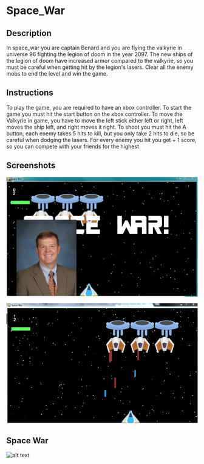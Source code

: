 # Space_War


## Description
In space_war you are captain Benard and you are flying the valkyrie in universe 96 fighting the legion of doom in the year 2097.  The new ships of the legion of doom have increased armor compared to the valkyrie, so you must be careful when getting hit by the legion's lasers.  Clear all the enemy mobs to end the level and win the game.

## Instructions
To play the game, you are required to have an xbox controller.  To start the game you must hit the start button on the xbox controller.  To move the Valkyrie in game, you have to move the left stick either left or right, left moves the ship left, and right moves it right.  To shoot you must hit the A button, each enemy takes 5 hits to kill, but you only take 2 hits to die, so be careful when dodging the lasers.  For every enemy you hit you get + 1 score, so you can compete with your friends for the highest 

## Screenshots
![alt text](https://raw.githubusercontent.com/KennethA2001/Space_War_/master/space_war/Assets/Images/splash.screen.PNG)

![alt text](https://raw.githubusercontent.com/KennethA2001/Space_War_/master/space_war/Assets/Images/playing.screen.PNG)


## Space War
![alt text](https://github.com/KennethA2001/Space_War_/releases/tag/1.0.0)
